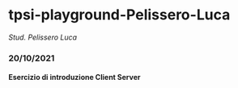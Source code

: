 # tpsi-playground-Pelissero-Luca

_Stud. Pelissero Luca_

### 20/10/2021
#### Esercizio di introduzione Client Server
